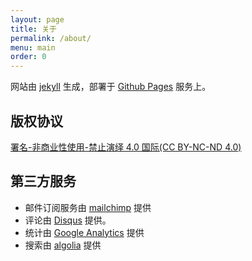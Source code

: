 ```yaml
---
layout: page
title: 关于
permalink: /about/
menu: main
order: 0
---
```


网站由 [jekyll](https://jekyllrb.com/) 生成，部署于 [Github Pages](https://pages.github.com/) 服务上。

## 版权协议

[署名-非商业性使用-禁止演绎 4.0 国际(CC BY-NC-ND 4.0)](https://creativecommons.org/licenses/by-nc-nd/4.0/deed.zh)

## 第三方服务

- 邮件订阅服务由 [mailchimp](https://mailchimp.com/) 提供
- 评论由 [Disqus](https://disqus.com/) 提供。
- 统计由 [Google Analytics](https://analytics.google.com/) 提供
- 搜索由 [algolia](https://www.algolia.com) 提供